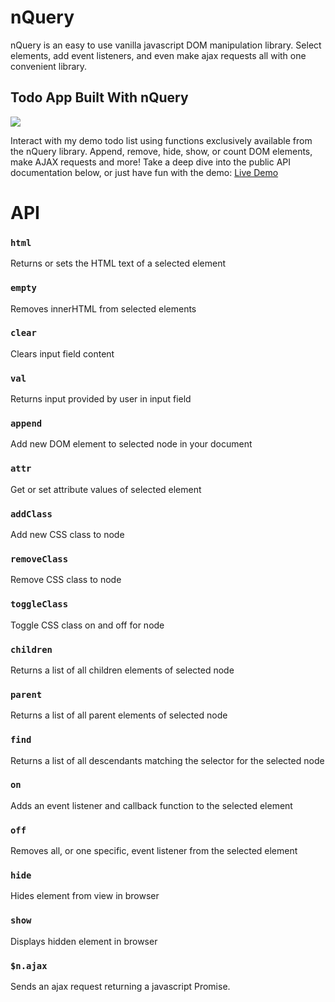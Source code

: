 # nQuery

nQuery is an easy to use vanilla javascript DOM manipulation library. Select elements, add event listeners, and even make ajax requests all with one convenient library.

## Todo App Built With nQuery

![](https://s3.us-east-2.amazonaws.com/cheers-the-app/nQuery.png)

Interact with my demo todo list using functions exclusively available from the nQuery library. Append, remove, hide, show, or count DOM elements, make AJAX requests and more! Take a deep dive into the public API documentation below, or just have fun with the demo: [Live Demo](http://neilgewirtz.com/nQuery)

# API

### `html`
Returns or sets the HTML text of a selected element

### `empty`
Removes innerHTML from selected elements

### `clear`
Clears input field content

### `val`
Returns input provided by user in input field

### `append`
Add new DOM element to selected node in your document

### `attr`
Get or set attribute values of selected element

### `addClass`
Add new CSS class to node

### `removeClass`
Remove CSS class to node

### `toggleClass`
Toggle CSS class on and off for node

### `children`
Returns a list of all children elements of selected node

### `parent`
Returns a list of all parent elements of selected node

### `find`
Returns a list of all descendants matching the selector for the selected node

### `on`
Adds an event listener and callback function to the selected element

### `off`
Removes all, or one specific, event listener from the selected element

### `hide`
Hides element from view in browser

### `show`
Displays hidden element in browser

### `$n.ajax`
Sends an ajax request returning a javascript Promise.

